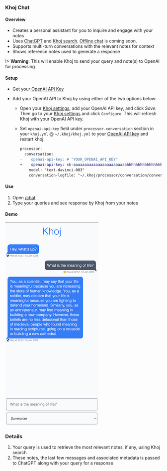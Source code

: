 ### Khoj Chat
#### Overview
- Creates a personal assistant for you to inquire and engage with your notes
- Uses [ChatGPT](https://openai.com/blog/chatgpt) and [Khoj search](/#/search). [Offline chat](https://github.com/khoj-ai/khoj/issues/201) is coming soon.
- Supports multi-turn conversations with the relevant notes for context
- Shows reference notes used to generate a response

!> **Warning**: This will enable Khoj to send your query and note(s) to OpenAI for processing

#### Setup
- Get your [OpenAI API Key](https://platform.openai.com/account/api-keys)
- Add your OpenAI API to Khoj by using either of the two options below:

  - Open your [Khoj settings](http://localhost:42110/config/processor/conversation), add your OpenAI API key, and click *Save*. Then go to your [Khoj settings](http://localhost:42110/config) and click `Configure`. This will refresh Khoj with your OpenAI API key.

  - Set `openai-api-key` field under `processor.conversation` section in your `khoj.yml` @ `~/.khoj/khoj.yml` to your [OpenAI API key](https://beta.openai.com/account/api-keys) and restart khoj:
    ```diff
    processor:
      conversation:
    -    openai-api-key: # "YOUR_OPENAI_API_KEY"
    +    openai-api-key: sk-aaaaaaaaaaaaaaaaaaaaaaaahhhhhhhhhhhhhhhhhhhhhhhh
        model: "text-davinci-003"
        conversation-logfile: "~/.khoj/processor/conversation/conversation_logs.json"
    ```

#### Use
1. Open [/chat](http://localhost:42110/chat)
2. Type your queries and see response by Khoj from your notes

#### Demo
![](./assets/khoj_chat_web_interface.png)

### Details
1. Your query is used to retrieve the most relevant notes, if any, using Khoj search
2. These notes, the last few messages and associated metadata is passed to ChatGPT along with your query for a response
